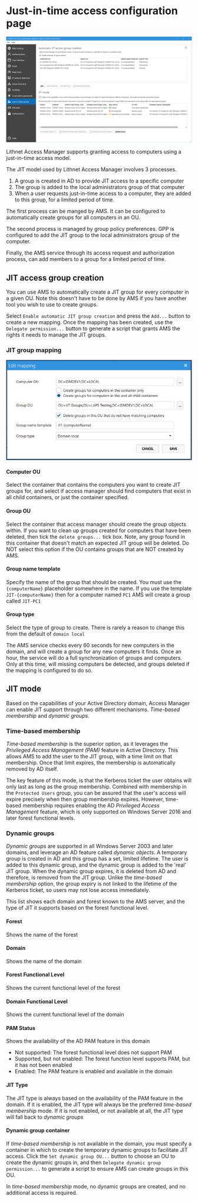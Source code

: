 # Just-in-time access configuration page

![](../../.gitbook/assets/ui-page-jitaccess.png)

Lithnet Access Manager supports granting access to computers using a just-in-time access model.

The JIT model used by Lithnet Access Manager involves 3 processes.

1. A group is created in AD to provide JIT access to a specific computer
2. The group is added to the local administrators group of that computer
3. When a user requests just-in-time access to a computer, they are added to this group, for a limited period of time.

The first process can be manged by AMS. It can be configured to automatically create groups for all computers in an OU.

The second process is managed by group policy preferences. GPP is configured to add the JIT group to the local administrators group of the computer.

Finally, the AMS service through its access request and authorization process, can add members to a group for a limited period of time.

## JIT access group creation

You can use AMS to automatically create a JIT group for every computer in a given OU. Note this doesn't have to be done by AMS if you have another tool you wish to use to create groups.

Select `Enable automatic JIT group creation` and press the `Add...` button to create a new mapping. Once the mapping has been created, use the `Delegate permission...` button to generate a script that grants AMS the rights it needs to manage the JIT groups.

### JIT group mapping

![](../../docs/images/ui-page-jitaccess-groupmapping.png)

#### Computer OU

Select the container that contains the computers you want to create JIT groups for, and select if access manager should find computers that exist in all child containers, or just the container specified.

#### Group OU

Select the container that access manager should create the group objects within. If you want to clean up groups created for computers that have been deleted, then tick the `delete groups...` tick box. Note, any group found in this container that doesn't match an expected JIT group will be deleted. Do NOT select this option if the OU contains groups that are NOT created by AMS.

#### Group name template

Specify the name of the group that should be created. You must use the `{computerName}` placeholder somewhere in the name. If you use the template `JIT-{computerName}` then for a computer named `PC1` AMS will create a group called `JIT-PC1`

#### Group type

Select the type of group to create. There is rarely a reason to change this from the default of `domain local`

The AMS service checks every 60 seconds for new computers in the domain, and will create a group for any new computers it finds. Once an hour, the service will do a full synchronization of groups and computers. Only at this time, will missing computers be detected, and groups deleted if the mapping is configured to do so.

## JIT mode

Based on the capabilities of your Active Directory domain, Access Manager can enable JIT support through two different mechanisms. _Time-based membership_ and _dynamic groups_.

### Time-based membership

_Time-based membership_ is the superior option, as it leverages the _Privileged Access Management (PAM)_ feature in Active Directory. This allows AMS to add the user to the JIT group, with a time limit on that membership. Once that limit expires, the membership is automatically removed by AD itself.

The key feature of this mode, is that the Kerberos ticket the user obtains will only last as long as the group membership. Combined with membership in the `Protected Users` group, you can be assured that the user's access will expire precisely when then group membership expires. However, time-based membership requires enabling the AD _Privileged Access Management_ feature, which is only supported on Windows Server 2016 and later forest functional levels.

### Dynamic groups

_Dynamic groups_ are supported in all Windows Server 2003 and later domains, and leverage an AD feature called _dynamic objects_. A temporary group is created in AD and this group has a set, limited lifetime. The user is added to this dynamic group, and the dynamic group is added to the 'real' JIT group. When the dynamic group expires, it is deleted from AD and therefore, is removed from the JIT group. Unlike the _time-based membership_ option, the group expiry is not linked to the lifetime of the Kerberos ticket, so users may not lose access immediately.

This list shows each domain and forest known to the AMS server, and the type of JIT it supports based on the forest functional level.

#### Forest

Shows the name of the forest

#### Domain

Shows the name of the domain

#### Forest Functional Level

Shows the current functional level of the forest

#### Domain Functional Level

Shows the current functional level of the domain

#### PAM Status

Shows the availability of the AD PAM feature in this domain

* Not supported: The forest functional level does not support PAM
* Supported, but not enabled: The forest function level supports PAM, but it has not been enabled
* Enabled: The PAM feature is enabled and available in the domain

#### JIT Type

The JIT type is always based on the availability of the PAM feature in the domain. If it is enabled, the JIT type will always be the preferred _time-based membership_ mode. If it is not enabled, or not available at all, the JIT type will fall back to _dynamic groups_

#### Dynamic group container

If _time-based membership_ is not available in the domain, you must specify a container in which to create the temporary dynamic groups to facilitate JIT access. Click the `Set dynamic group OU...` button to choose an OU to create the dynamic groups in, and then `Delegate dynamic group permission...` to generate a script to ensure AMS can create groups in this OU.

In _time-based membership_ mode, no dynamic groups are created, and no additional access is required.
